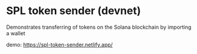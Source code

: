 # SPL token sender (devnet)

Demonstrates transferring of tokens on the Solana blockchain by importing a wallet

demo: https://spl-token-sender.netlify.app/
